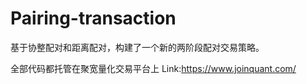 # Pairing-transaction
基于协整配对和距离配对，构建了一个新的两阶段配对交易策略。

全部代码都托管在聚宽量化交易平台上 Link:https://www.joinquant.com/
